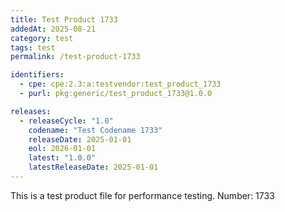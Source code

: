 ```yaml
---
title: Test Product 1733
addedAt: 2025-08-21
category: test
tags: test
permalink: /test-product-1733

identifiers:
  - cpe: cpe:2.3:a:testvendor:test_product_1733
  - purl: pkg:generic/test_product_1733@1.0.0

releases:
  - releaseCycle: "1.0"
    codename: "Test Codename 1733"
    releaseDate: 2025-01-01
    eol: 2026-01-01
    latest: "1.0.0"
    latestReleaseDate: 2025-01-01
---
```


This is a test product file for performance testing. Number: 1733
